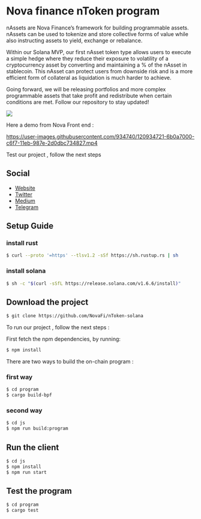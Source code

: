 # Nova finance nToken program


nAssets are Nova Finance’s framework for building programmable assets. nAssets can be used to tokenize and store collective forms of value while also instructing assets to yield, exchange or rebalance. 



Within our Solana MVP, our first nAsset token type allows users to execute a simple hedge where they reduce their exposure to volatility of a cryptocurrency asset by converting and maintaining a % of the nAsset in stablecoin. This nAsset can protect users from downside risk and is a more efficient form of collateral as liquidation is much harder to achieve.



Going forward, we will be releasing portfolios and more complex programmable assets that take profit and redistribute when certain conditions are met. Follow our repository to stay updated!


<img src="https://raw.githubusercontent.com/NovaFi/NToken-solana/jawaher/Untitled%20Diagram-Page-2.png" style="text-align: center;">



Here a demo from Nova Front end : 


https://user-images.githubusercontent.com/934740/120934721-6b0a7000-c6f7-11eb-987e-2d0dbc734827.mp4





Test our project , follow the next steps
## Social 
- [Website](https://novafinance.app/)
- [Twitter](https://twitter.com/NovaFinance_)
- [Medium](https://novafinance1.medium.com/)
- [Telegram](https://t.me/NovaFinanceGroup)

## Setup Guide 

### install rust 

```bash
$ curl --proto '=https' --tlsv1.2 -sSf https://sh.rustup.rs | sh
```

### install solana 

```bash
$ sh -c "$(curl -sSfL https://release.solana.com/v1.6.6/install)"
```


## Download the project 

```bash
$ git clone https://github.com/NovaFi/nToken-solana
```


To run our project , follow the next steps :

First fetch the npm dependencies,  by running:

```bash
$ npm install
```

There are two ways to build the on-chain program :

### first way

```bash
$ cd program
$ cargo build-bpf
```
### second way

```bash
$ cd js 
$ npm run build:program
```
 ## Run the client 

```bash
$ cd js
$ npm install
$ npm run start
```

 ## Test the program 

```bash
$ cd program
$ cargo test
```






